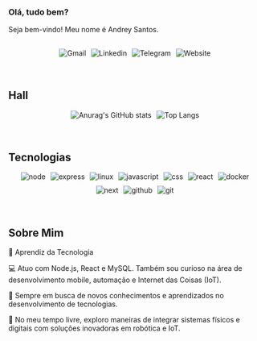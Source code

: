 ### Olá, tudo bem?
Seja bem-vindo! Meu nome é Andrey Santos.
##
<div style="display: flex; justify-content: center; align-items: center; gap: 10px; flex-wrap: wrap;"> <img alt="Gmail" src="https://img.shields.io/badge/Gmail-D14836?style=for-the-badge&logo=gmail&logoColor=white&width=200"> <img alt="Linkedin" src="https://img.shields.io/badge/LinkedIn-0077B5?style=for-the-badge&logo=linkedin&logoColor=white&width=200"> <img alt="Telegram" src="https://img.shields.io/badge/Telegram-2CA5E0?style=for-the-badge&logo=telegram&logoColor=white&width=200"> <img alt="Website" src="https://img.shields.io/website-up-down-green-red/http/cv.lbesson.qc.to.svg?style=for-the-badge&width=200"> </div><br><br>

## Hall

<div style="display: flex; justify-content: center; align-items: center; gap: 10px; flex-wrap: wrap;"> <img alt="Anurag's GitHub stats" src="https://github-readme-stats.vercel.app/api?username=andreyfcs&theme=holi&show_icons=true"> <img alt="Top Langs" src="https://github-readme-stats.vercel.app/api/top-langs/?username=andreyfcs&layout=compact&theme=holi&height=180&custom_title=Top+Languages"> </div> </div><br><br>

## Tecnologias

<div> <div style="display: flex; justify-content: center; align-items: center; gap: 10px; flex-wrap: wrap;"> <img alt="node" src="https://img.shields.io/badge/Node.js-43853D?style=for-the-badge&logo=node.js&logoColor=white" /> <img alt="express" src="https://img.shields.io/badge/Express.js-404D59?style=for-the-badge" /> <img alt="linux" src="https://img.shields.io/badge/Linux-FCC624?style=for-the-badge&logo=linux&logoColor=black"> <img alt="javascript" src="https://img.shields.io/badge/JavaScript-F7DF1E?style=for-the-badge&logo=javascript&logoColor=black"> <img alt="css" src="https://img.shields.io/badge/CSS-239120?&style=for-the-badge&logo=css3&logoColor=white"> <img alt="react" src="https://img.shields.io/badge/React-20232A?style=for-the-badge&logo=react&logoColor=61DAFB"> <img alt="docker" src="https://img.shields.io/badge/docker-%230db7ed.svg?style=for-the-badge&logo=docker&logoColor=white" /> <img alt="next" src="https://img.shields.io/badge/Next-black?style=for-the-badge&logo=next.js&logoColor=white" /> <img alt="github" src="https://img.shields.io/badge/github-%23121011.svg?style=for-the-badge&logo=github&logoColor=white" /> <img alt="git" src="https://img.shields.io/badge/git-%23F05033.svg?style=for-the-badge&logo=git&logoColor=white" /> </div> </div><br><br>

## Sobre Mim

🔧 Aprendiz da Tecnologia

💻 Atuo com Node.js, React e MySQL. Também sou curioso na área de desenvolvimento mobile, automação e Internet das Coisas (IoT).

🚀 Sempre em busca de novos conhecimentos e aprendizados no desenvolvimento de tecnologias.

🤖 No meu tempo livre, exploro maneiras de integrar sistemas físicos e digitais com soluções inovadoras em robótica e IoT.
